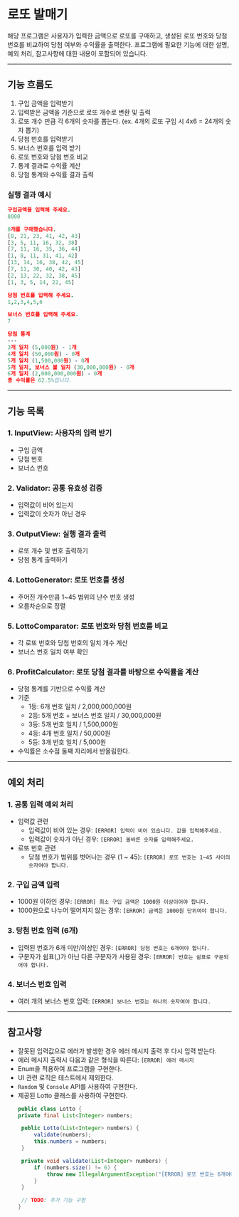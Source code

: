 # 로또 발매기
해당 프로그램은 사용자가 입력한 금액으로 로또를 구매하고, 생성된 로또 번호와 당첨 번호를 비교하여
당첨 여부와 수익률을 출력한다. 프로그램에 필요한 기능에 대한 설명, 예외 처리, 참고사항에 대한 내용이 포함되어 있습니다.

---

## 기능 흐름도
1. 구입 금액을 입력받기
2. 입력받은 금액을 기준으로 로또 개수로 변환 및 출력
3. 로또 개수 만큼 각 6개의 숫자를 뽑는다. (ex. 4개의 로또 구입 시 4x6 = 24개의 숫자 뽑기)
4. 당첨 번호를 입력받기
5. 보너스 번호를 입력 받기
6. 로또 번호와 당첨 번호 비교
7. 통계 결과로 수익률 계산
8. 당첨 통계와 수익률 결과 출력

### 실행 결과 예시
```prolog
구입금액을 입력해 주세요.
8000

8개를 구매했습니다.
[8, 21, 23, 41, 42, 43]
[3, 5, 11, 16, 32, 38]
[7, 11, 16, 35, 36, 44]
[1, 8, 11, 31, 41, 42]
[13, 14, 16, 38, 42, 45]
[7, 11, 30, 40, 42, 43]
[2, 13, 22, 32, 38, 45]
[1, 3, 5, 14, 22, 45]

당첨 번호를 입력해 주세요.
1,2,3,4,5,6

보너스 번호를 입력해 주세요.
7

당첨 통계
---
3개 일치 (5,000원) - 1개
4개 일치 (50,000원) - 0개
5개 일치 (1,500,000원) - 0개
5개 일치, 보너스 볼 일치 (30,000,000원) - 0개
6개 일치 (2,000,000,000원) - 0개
총 수익률은 62.5%입니다.

```


---

## 기능 목록
### 1. InputView: 사용자의 입력 받기
- 구입 금액
- 당첨 번호
- 보너스 번호

### 2. Validator: 공통 유효성 검증
- 입력값이 비어 있는지
- 입력값이 숫자가 아닌 경우

### 3. OutputView: 실행 결과 출력
- 로또 개수 및 번호 출력하기
- 당첨 통계 출력하기

### 4. LottoGenerator: 로또 번호를 생성
- 주어진 개수만큼 1~45 범위의 난수 번호 생성
- 오름차순으로 정렬

### 5. LottoComparator: 로또 번호와 당첨 번호를 비교
- 각 로또 번호와 당첨 번호의 일치 개수 계산
- 보너스 번호 일치 여부 확인

### 6. ProfitCalculator: 로또 당첨 결과를 바탕으로 수익률을 계산
- 당첨 통계를 기반으로 수익률 계산
- 기준
  - 1등: 6개 번호 일치 / 2,000,000,000원
  - 2등: 5개 번호 + 보너스 번호 일치 / 30,000,000원
  - 3등: 5개 번호 일치 / 1,500,000원
  - 4등: 4개 번호 일치 / 50,000원
  - 5등: 3개 번호 일치 / 5,000원
- 수익률은 소수점 둘째 자리에서 반올림한다.

---

## 예외 처리
### 1. 공통 입력 예외 처리
   - 입력값 관련
     - 입력값이 비어 있는 경우: `[ERROR] 입력이 비어 있습니다. 값을 입력해주세요.`
     - 입력값이 숫자가 아닌 경우: `[ERROR] 올바른 숫자를 입력해주세요.`
   - 로또 번호 관련
     - 당첨 번호가 범위를 벗어나는 경우 (1 ~ 45): `[ERROR] 로또 번호는 1~45 사이의 숫자여야 합니다.`
     
### 2. 구입 금액 입력
   - 1000원 이하인 경우: `[ERROR] 최소 구입 금액은 1000원 이상이어야 합니다.`
   - 1000원으로 나누어 떨어지지 않는 경우: `[ERROR] 금액은 1000원 단위여야 합니다.`

### 3. 당첨 번호 입력 (6개)
   - 입력된 번호가 6개 미만/이상인 경우: `[ERROR] 당첨 번호는 6개여야 합니다.`
   - 구분자가 쉼표(,)가 아닌 다른 구분자가 사용된 경우: `[ERROR] 번호는 쉼표로 구분되어야 합니다.`

### 4. 보너스 번호 입력
   - 여러 개의 보너스 번호 입력: `[ERROR] 보너스 번호는 하나의 숫자여야 합니다.`

---

## 참고사항
- 잘못된 입력값으로 에러가 발생한 경우 에러 메시지 출력 후 다시 입력 받는다.
- 에러 메시지 출력시 다음과 같은 형식을 따른다: `[ERROR] 에러 메시지`
- Enum을 적용하여 프로그램을 구현한다.
- UI 관련 로직은 테스트에서 제외한다.
- `Random` 및 `Console` API를 사용하여 구현한다.
- 제공된 Lotto 클래스를 사용하여 구현한다.
   ```java
   public class Lotto {
   private final List<Integer> numbers;

    public Lotto(List<Integer> numbers) {
        validate(numbers);
        this.numbers = numbers;
    }

    private void validate(List<Integer> numbers) {
        if (numbers.size() != 6) {
            throw new IllegalArgumentException("[ERROR] 로또 번호는 6개여야 합니다.");
        }
    }

    // TODO: 추가 기능 구현
   }  
   ```
